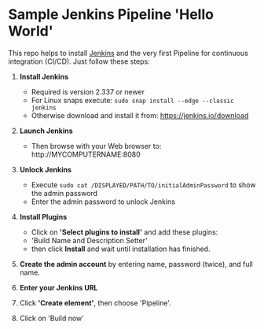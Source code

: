Sample Jenkins Pipeline 'Hello World'
=====================================

This repo helps to install [Jenkins](https://jenkins.io) and the very first Pipeline for continuous integration (CI/CD). Just follow these steps:

1. **Install Jenkins**
   - Required is version 2.337 or newer
   - For Linux snaps execute: `sudo snap install --edge --classic jenkins`
   - Otherwise download and install it from: https://jenkins.io/download

2. **Launch Jenkins**
   - Then browse with your Web browser to: http://MYCOMPUTERNAME:8080

3. **Unlock Jenkins** 
   - Execute `sudo cat /DISPLAYED/PATH/TO/initialAdminPassword` to show the admin password
   - Enter the admin password to unlock Jenkins

4. **Install Plugins**
   - Click on **'Select plugins to install'** and add these plugins:
   - 'Build Name and Description Setter'
   - then click **Install** and wait until installation has finished.

5. **Create the admin account** by entering name, password (twice), and full name.
6. **Enter your Jenkins URL**
7. Click **'Create element'**, then choose 'Pipeline'.
8. Click on 'Build now'
